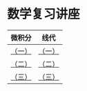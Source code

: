 # 数学复习讲座

|                            微积分                            |                             线代                             |
| :----------------------------------------------------------: | :----------------------------------------------------------: |
| [（一）](https://uestc.feishu.cn/minutes/obcnj6kmq1e154k88a8q6g27) | [（一）](https://uestc.feishu.cn/minutes/obcnku1533bk17fu188q3169?share_token=3eb628c0-08df-42b1-a415-39dd68e2e24b) |
|               [（二）](https://b23.tv/ns3c9zh)               | [（二）](https://uestc.feishu.cn/minutes/obcn3of4j2m3pn18l1sxz7o2?from=from_copylink) |
| [（三）](https://uestc.feishu.cn/minutes/obcnl7hbhbpca9rk2f5637gy) | [（三）](https://uestc.feishu.cn/minutes/obcnmu8e31rmqm7x66662i5x?from=from_copylink) |

